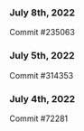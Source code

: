 ### July 8th, 2022

Commit #235063

### July 5th, 2022

Commit #314353


### July 4th, 2022

Commit #72281
